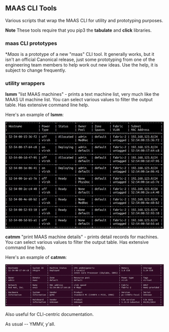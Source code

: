 ## MAAS CLI Tools

Various scripts that wrap the MAAS CLI for utility and prototyping purposes.

**Note** These tools require that you pip3 the **tabulate** and **click** libraries.

### maas CLI prototypes
**Maas* is a prototype of a new "maas" CLI tool.  It generally works, but it isn't an official Canonical release, just some prototyping from one of the engineering team members to help work out new ideas.  Use the help, it is subject to change frequently.

### utility wrappers
**lsmm** "list MAAS machines" - prints a text machine list, very much like the MAAS UI machine list.  You can select various values to filter the output table.  Has extensive command line help.

Here's an example of **lsmm**:

![machine list](text-machine-list.jpg)

**catmm** "print MAAS machine details" - prints detail records for machines.  You can select various values to filter the output table.  Has extensive command line help.

Here's an example of **catmm**:

![machine details](machine-details.jpg)

Also useful for CLI-centric documentation.

As usual -- YMMV, y'all.